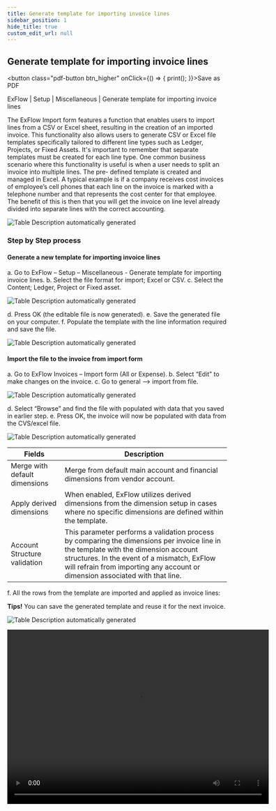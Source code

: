```yaml
---
title: Generate template for importing invoice lines
sidebar_position: 1
hide_title: true
custom_edit_url: null
---
```

<!--
import anythingYouWant from "/video/Import_Coding_From_Excel.mp4";
-->
## Generate template for importing invoice lines 
<button class="pdf-button btn_higher" onClick={() => { print(); }}>Save as PDF</button>

ExFlow \| Setup \| Miscellaneous \| Generate template for importing invoice lines

The ExFlow Import form features a function that enables users to import lines from a CSV or Excel sheet, resulting in the creation of an imported invoice. This functionality also allows users to generate CSV or Excel file templates specifically tailored to different line types such as Ledger, Projects, or Fixed Assets. It's important to remember that separate templates must be created for each line type.
One common business scenario where this functionality is useful is when a user needs to split an invoice into multiple lines. The pre- defined template is created and managed in Excel.
A typical example is if a company receives cost invoices of employee’s cell phones that each line on the invoice is marked with a telephone number and that represents the cost center for that employee. The benefit of this is then that you will get the invoice on line level already divided into separate lines with the correct accounting. 

![Table Description automatically generated](@site/static/img/media/image202.png)

### Step by Step process

#### Generate a new template for importing invoice lines
a.	Go to ExFlow – Setup – Miscellaneous - Generate template for importing invoice lines.
b.	Select the file format for import; Excel or CSV.
c.	Select the Content; Ledger, Project or Fixed asset.

![Table Description automatically generated](@site/static/img/media/image203.png)

d.	Press OK (the editable file is now generated).
e.	Save the generated file on your computer.
f.	Populate the template with the line information required and save the file.

![Table Description automatically generated](@site/static/img/media/image204.png)

#### Import the file to the invoice from import form

a.	Go to ExFlow Invoices – Import form (All or Expense).
b.	Select “Edit” to make changes on the invoice.
c.	Go to general –> import from file.

![Table Description automatically generated](@site/static/img/media/image205.png)

d.	Select “Browse” and find the file with populated with data that you saved in earlier step.
e.	Press OK, the invoice will now be populated with data from the CVS/excel file.

![Table Description automatically generated](@site/static/img/media/image206.png)

|Fields | Description |
| ---- | ---- | 
Merge with default dimensions | Merge from default main account and financial dimensions from vendor account.
| Apply derived dimensions | When enabled, ExFlow utilizes derived dimensions from the dimension setup in cases where no specific dimensions are defined within the template. |
| Account Structure validation | This parameter performs a validation process by comparing the dimensions per invoice line in the template with the dimension account structures. In the event of a mismatch, ExFlow will refrain from importing any account or dimension associated with that line. |


f.	All the rows from the template are imported and applied as invoice lines: 

**Tips!** You can save the generated template and reuse it for the next invoice.

![Table Description automatically generated](@site/static/img/media/image207.png)
<!--
<video controls width="100%">
  <source src={anythingYouWant}/>
</video>
-->

<video src="https://docs.signupsoftware.com/videos/FO/Import_Coding_From_Excel.mp4" width="600" height="400" controls></video>